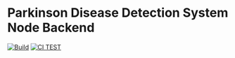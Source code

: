 # Parkinson Disease Detection System Node Backend

[![Build](https://github.com/team-hexagon-6/node-server/actions/workflows/integrate.yml/badge.svg)](https://github.com/team-hexagon-6/node-server/actions/workflows/integrate.yml)
[![CI TEST](https://github.com/team-hexagon-6/node-server/actions/workflows/testing.yml/badge.svg)](https://github.com/team-hexagon-6/node-server/actions/workflows/testing.yml)
